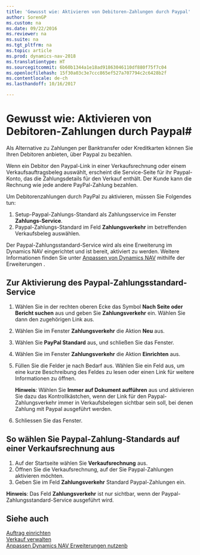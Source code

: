 ```yaml
---
title: 'Gewusst wie: Aktivieren von Debitoren-Zahlungen durch Paypal'
author: SorenGP
ms.custom: na
ms.date: 09/22/2016
ms.reviewer: na
ms.suite: na
ms.tgt_pltfrm: na
ms.topic: article
ms.prod: dynamics-nav-2018
ms.translationtype: HT
ms.sourcegitcommit: 6b60b1344a1e18ad91863046110df880f75f7c04
ms.openlocfilehash: 15f30a03c3e7ccc865ef527a707794c2c6428b2f
ms.contentlocale: de-ch
ms.lasthandoff: 10/16/2017

---
```


# <a name="how-to-enable-customer-payments-through-paypal"></a>Gewusst wie: Aktivieren von Debitoren-Zahlungen durch Paypal#
Als Alternative zu Zahlungen per Banktransfer oder Kreditkarten können Sie Ihren Debitoren anbieten, über Paypal zu bezahlen.

Wenn ein Debitor den Paypal-Link in einer Verkaufsrechnung oder einem Verkaufsauftragsbeleg auswählt, erscheint die Service-Seite für ihr Paypal-Konto, das die Zahlungsdetails für den Verkauf enthält. Der Kunde kann die Rechnung wie jede andere PayPal-Zahlung bezahlen.

Um Debitorenzahlungen durch PayPal zu aktivieren, müssen Sie Folgendes tun:

1. Setup-Paypal-Zahlungs-Standard als Zahlungsservice im Fenster **Zahlungs-Service**.
2. Paypal-Zahlungs-Standard im Feld **Zahlungsverkehr** im betreffenden Verkaufsbeleg auswählen.

Der Paypal-Zahlungsstandard-Service wird als eine Erweiterung im Dynamics NAV eingerichtet und ist bereit, aktiviert zu werden. Weitere Informationen finden Sie unter [Anpassen von Dynamics NAV](ui-extensions.md) mithilfe der Erweiterungen .

## <a name="to-enable-the-paypal-payments-standard-service"></a>Zur Aktivierung des Paypal-Zahlungsstandard-Service
1. Wählen Sie in der rechten oberen Ecke das Symbol **Nach Seite oder Bericht suchen** aus und geben Sie **Zahlungsverkehr** ein. Wählen Sie dann den zugehörigen Link aus.  
2. Wählen Sie im Fenster **Zahlungsverkehr** die Aktion **Neu** aus.
3. Wählen Sie **PayPal Standard** aus, und schließen Sie das Fenster.
4. Wählen Sie im Fenster **Zahlungsverkehr** die Aktion **Einrichten** aus.
5. Füllen Sie die Felder je nach Bedarf aus. Wählen Sie ein Feld aus, um eine kurze Beschreibung des Feldes zu lesen oder einen Link für weitere Informationen zu öffnen.

    **Hinweis**: Wählen Sie **Immer auf Dokument aufführen** aus und aktivieren Sie dazu das Kontrollkästchen, wenn der Link für den Paypal-Zahlungsverkehr immer in Verkaufsbelegen sichtbar sein soll, bei denen Zahlung mit Paypal ausgeführt werden.

6. Schliessen Sie das Fenster.

## <a name="to-select-paypal-payments-standard-on-a-sales-invoice"></a>So wählen Sie Paypal-Zahlung-Standards auf einer Verkaufsrechnung aus
1. Auf der Startseite wählen Sie **Verkaufsrechnung** aus.
2. Öffnen Sie die Verkaufsrechnung, auf der Sie Paypal-Zahlungen aktivieren möchten.
3. Geben Sie im Feld **Zahlungsverkehr** Standard Paypal-Zahlungen ein.

**Hinweis**: Das Feld **Zahlungsverkehr** ist nur sichtbar, wenn der Paypal-Zahlungsstandard-Service ausgeführt wird.   

## <a name="see-also"></a>Siehe auch  
[Auftrag einrichten](sales-setup-sales.md)  
[Verkauf verwalten](sales-manage-sales.md)  
[Anpassen Dynamics NAV Erweiterungen nutzenb](ui-extensions.md)

